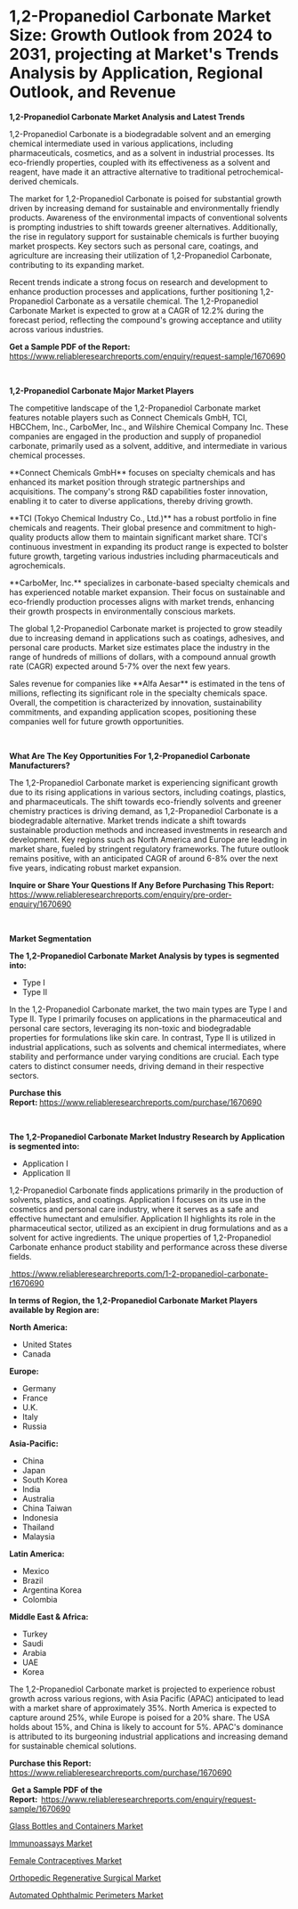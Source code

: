 <p><h1>1,2-Propanediol Carbonate Market Size: Growth Outlook from 2024 to 2031, projecting at Market's Trends Analysis by Application, Regional Outlook, and Revenue</h1></p><p><strong>1,2-Propanediol Carbonate Market Analysis and Latest Trends</strong></p>
<p><p>1,2-Propanediol Carbonate is a biodegradable solvent and an emerging chemical intermediate used in various applications, including pharmaceuticals, cosmetics, and as a solvent in industrial processes. Its eco-friendly properties, coupled with its effectiveness as a solvent and reagent, have made it an attractive alternative to traditional petrochemical-derived chemicals. </p><p>The market for 1,2-Propanediol Carbonate is poised for substantial growth driven by increasing demand for sustainable and environmentally friendly products. Awareness of the environmental impacts of conventional solvents is prompting industries to shift towards greener alternatives. Additionally, the rise in regulatory support for sustainable chemicals is further buoying market prospects. Key sectors such as personal care, coatings, and agriculture are increasing their utilization of 1,2-Propanediol Carbonate, contributing to its expanding market. </p><p>Recent trends indicate a strong focus on research and development to enhance production processes and applications, further positioning 1,2-Propanediol Carbonate as a versatile chemical. The 1,2-Propanediol Carbonate Market is expected to grow at a CAGR of 12.2% during the forecast period, reflecting the compound's growing acceptance and utility across various industries.</p></p>
<p><strong>Get a Sample PDF of the Report:&nbsp;</strong> <a href="https://www.reliableresearchreports.com/enquiry/request-sample/1670690?utm_campaign=117&utm_medium=2&utm_source=Github&utm_content=ia&utm_term=20122024&utm_id=12-propanediol-carbonate">https://www.reliableresearchreports.com/enquiry/request-sample/1670690</a></p>
<p>&nbsp;</p>
<p><strong>1,2-Propanediol Carbonate Major Market Players</strong></p>
<p><p>The competitive landscape of the 1,2-Propanediol Carbonate market features notable players such as Connect Chemicals GmbH, TCI, HBCChem, Inc., CarboMer, Inc., and Wilshire Chemical Company Inc. These companies are engaged in the production and supply of propanediol carbonate, primarily used as a solvent, additive, and intermediate in various chemical processes.</p><p>**Connect Chemicals GmbH** focuses on specialty chemicals and has enhanced its market position through strategic partnerships and acquisitions. The company's strong R&D capabilities foster innovation, enabling it to cater to diverse applications, thereby driving growth.</p><p>**TCI (Tokyo Chemical Industry Co., Ltd.)** has a robust portfolio in fine chemicals and reagents. Their global presence and commitment to high-quality products allow them to maintain significant market share. TCI's continuous investment in expanding its product range is expected to bolster future growth, targeting various industries including pharmaceuticals and agrochemicals.</p><p>**CarboMer, Inc.** specializes in carbonate-based specialty chemicals and has experienced notable market expansion. Their focus on sustainable and eco-friendly production processes aligns with market trends, enhancing their growth prospects in environmentally conscious markets.</p><p>The global 1,2-Propanediol Carbonate market is projected to grow steadily due to increasing demand in applications such as coatings, adhesives, and personal care products. Market size estimates place the industry in the range of hundreds of millions of dollars, with a compound annual growth rate (CAGR) expected around 5-7% over the next few years.</p><p>Sales revenue for companies like **Alfa Aesar** is estimated in the tens of millions, reflecting its significant role in the specialty chemicals space. Overall, the competition is characterized by innovation, sustainability commitments, and expanding application scopes, positioning these companies well for future growth opportunities.</p></p>
<p>&nbsp;</p>
<p><strong>What Are The Key Opportunities For 1,2-Propanediol Carbonate Manufacturers?</strong></p>
<p><p>The 1,2-Propanediol Carbonate market is experiencing significant growth due to its rising applications in various sectors, including coatings, plastics, and pharmaceuticals. The shift towards eco-friendly solvents and greener chemistry practices is driving demand, as 1,2-Propanediol Carbonate is a biodegradable alternative. Market trends indicate a shift towards sustainable production methods and increased investments in research and development. Key regions such as North America and Europe are leading in market share, fueled by stringent regulatory frameworks. The future outlook remains positive, with an anticipated CAGR of around 6-8% over the next five years, indicating robust market expansion.</p></p>
<p><strong>Inquire or Share Your Questions If Any Before Purchasing This Report:</strong> <a href="https://www.reliableresearchreports.com/enquiry/pre-order-enquiry/1670690?utm_campaign=117&utm_medium=2&utm_source=Github&utm_content=ia&utm_term=20122024&utm_id=12-propanediol-carbonate">https://www.reliableresearchreports.com/enquiry/pre-order-enquiry/1670690</a></p>
<p>&nbsp;</p>
<p><strong>Market Segmentation</strong></p>
<p><strong>The 1,2-Propanediol Carbonate Market Analysis by types is segmented into:</strong></p>
<p><ul><li>Type I</li><li>Type II</li></ul></p>
<p><p>In the 1,2-Propanediol Carbonate market, the two main types are Type I and Type II. Type I primarily focuses on applications in the pharmaceutical and personal care sectors, leveraging its non-toxic and biodegradable properties for formulations like skin care. In contrast, Type II is utilized in industrial applications, such as solvents and chemical intermediates, where stability and performance under varying conditions are crucial. Each type caters to distinct consumer needs, driving demand in their respective sectors.</p></p>
<p><strong>Purchase this Report:&nbsp;</strong><a href="https://www.reliableresearchreports.com/purchase/1670690?utm_campaign=117&utm_medium=2&utm_source=Github&utm_content=ia&utm_term=20122024&utm_id=12-propanediol-carbonate">https://www.reliableresearchreports.com/purchase/1670690</a></p>
<p>&nbsp;</p>
<p><strong>The 1,2-Propanediol Carbonate Market Industry Research by Application is segmented into:</strong></p>
<p><ul><li>Application I</li><li>Application II</li></ul></p>
<p><p>1,2-Propanediol Carbonate finds applications primarily in the production of solvents, plastics, and coatings. Application I focuses on its use in the cosmetics and personal care industry, where it serves as a safe and effective humectant and emulsifier. Application II highlights its role in the pharmaceutical sector, utilized as an excipient in drug formulations and as a solvent for active ingredients. The unique properties of 1,2-Propanediol Carbonate enhance product stability and performance across these diverse fields.</p></p>
<p><a href="https://www.reliableresearchreports.com/1-2-propanediol-carbonate-r1670690?utm_campaign=117&utm_medium=2&utm_source=Github&utm_content=ia&utm_term=20122024&utm_id=12-propanediol-carbonate">&nbsp;https://www.reliableresearchreports.com/1-2-propanediol-carbonate-r1670690</a></p>
<p><strong>In terms of Region, the 1,2-Propanediol Carbonate Market Players available by Region are:</strong></p>
<p>
    <p> <strong> North America: </strong>
        <ul>
            <li>United States</li>
            <li>Canada</li>
        </ul>
        </p> 
    <p> <strong> Europe: </strong>
        <ul>
            <li>Germany</li>
            <li>France</li>
            <li>U.K.</li>
            <li>Italy</li>
            <li>Russia</li>
        </ul>
        </p> 
    <p> <strong> Asia-Pacific: </strong>
        <ul>
            <li>China</li>
            <li>Japan</li>
            <li>South Korea</li>
            <li>India</li>
            <li>Australia</li>
            <li>China Taiwan</li>
            <li>Indonesia</li>
            <li>Thailand</li>
            <li>Malaysia</li>
        </ul>
        </p> 
    <p> <strong> Latin America: </strong>
        <ul>
            <li>Mexico</li>
            <li>Brazil</li>
            <li>Argentina Korea</li>
            <li>Colombia</li>
        </ul>
        </p> 
    <p> <strong> Middle East & Africa: </strong>
        <ul>
            <li>Turkey</li>
            <li>Saudi</li>
            <li>Arabia</li>
            <li>UAE</li>
            <li>Korea</li>
        </ul>
    </p>
    </p>
<p><p>The 1,2-Propanediol Carbonate market is projected to experience robust growth across various regions, with Asia Pacific (APAC) anticipated to lead with a market share of approximately 35%. North America is expected to capture around 25%, while Europe is poised for a 20% share. The USA holds about 15%, and China is likely to account for 5%. APAC's dominance is attributed to its burgeoning industrial applications and increasing demand for sustainable chemical solutions.</p></p>
<p><strong>Purchase this Report: </strong><a href="https://www.reliableresearchreports.com/purchase/1670690?utm_campaign=117&utm_medium=2&utm_source=Github&utm_content=ia&utm_term=20122024&utm_id=12-propanediol-carbonate">https://www.reliableresearchreports.com/purchase/1670690</a></p>
<p>&nbsp;<strong>Get a Sample PDF of the Report:&nbsp;&nbsp;</strong><a href="https://www.reliableresearchreports.com/enquiry/request-sample/1670690?utm_campaign=117&utm_medium=2&utm_source=Github&utm_content=ia&utm_term=20122024&utm_id=12-propanediol-carbonate">https://www.reliableresearchreports.com/enquiry/request-sample/1670690</a></p>
<p><strong></strong></p>
<p><p><a href="https://www.linkedin.com/pulse/future-glass-bottles-containers-market-size-trends-industrys-6e6ue?utm_campaign=117&utm_medium=2&utm_source=Github&utm_content=ia&utm_term=20122024&utm_id=12-propanediol-carbonate">Glass Bottles and Containers Market</a></p><p><a href="https://www.linkedin.com/pulse/immunoassays-market-sizeshare-recent-development-sales-oa1ze?utm_campaign=117&utm_medium=2&utm_source=Github&utm_content=ia&utm_term=20122024&utm_id=12-propanediol-carbonate">Immunoassays Market</a></p><p><a href="https://www.linkedin.com/pulse/market-leaders-laggards-global-female-contraceptives-powee?utm_campaign=117&utm_medium=2&utm_source=Github&utm_content=ia&utm_term=20122024&utm_id=12-propanediol-carbonate">Female Contraceptives Market</a></p><p><a href="https://github.com/AlisaRowe24/Market-Research-Report-List-1/blob/main/orthopedic-regenerative-surgical-market.md?utm_campaign=117&utm_medium=2&utm_source=Github&utm_content=ia&utm_term=20122024&utm_id=12-propanediol-carbonate">Orthopedic Regenerative Surgical Market</a></p><p><a href="https://github.com/HobertDavis43/Market-Research-Report-List-1/blob/main/automated-ophthalmic-perimeters-market.md?utm_campaign=117&utm_medium=2&utm_source=Github&utm_content=ia&utm_term=20122024&utm_id=12-propanediol-carbonate">Automated Ophthalmic Perimeters Market</a></p></p>
